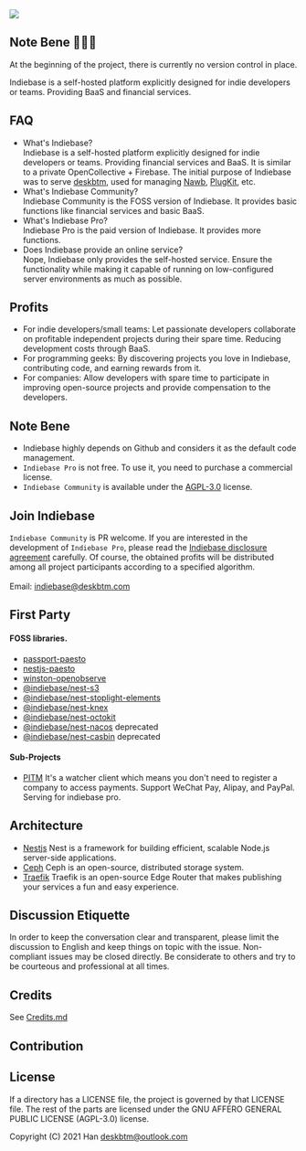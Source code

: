 <a href='https://indiebase.deskbtm.com' target="_blank">
<img src="https://user-images.githubusercontent.com/45007226/255768134-e4d4a832-3979-4534-9b81-34fbfa91aab3.svg" />
</a>
<br />

## Note Bene 🚧🚧🚧

At the beginning of the project, there is currently no version control in place.

Indiebase is a self-hosted platform explicitly designed for indie developers or teams. Providing BaaS and financial services.

## FAQ

- What's Indiebase?  
  Indiebase is a self-hosted platform explicitly designed for indie developers or teams. Providing financial services and BaaS. It is similar to a private OpenCollective + Firebase. The initial purpose of Indiebase was to serve [deskbtm](https://deskbtm.com), used for managing [Nawb](https://nawb.deskbtm.com/), [PlugKit](https://github.com/deskbtm-plugkit/plugkit), etc.
- What's Indiebase Community?  
  Indiebase Community is the FOSS version of Indiebase. It provides basic functions like financial services and basic BaaS.
- What's Indiebase Pro?  
  Indiebase Pro is the paid version of Indiebase. It provides more functions.
- Does Indiebase provide an online service?  
  Nope, Indiebase only provides the self-hosted service. Ensure the functionality while making it capable of running on low-configured server environments as much as possible.

## Profits

- For indie developers/small teams: Let passionate developers collaborate on profitable independent projects during their spare time. Reducing development costs through BaaS.
- For programming geeks: By discovering projects you love in Indiebase, contributing code, and earning rewards from it.
- For companies: Allow developers with spare time to participate in improving open-source projects and provide compensation to the developers.

## Note Bene

- Indiebase highly depends on Github and considers it as the default code management.
- `Indiebase Pro` is not free. To use it, you need to purchase a commercial license.
- `Indiebase Community` is available under the [AGPL-3.0](https://github.com/indiebase/indiebase/blob/main/LICENSE) license.

## Join Indiebase

`Indiebase Community` is PR welcome.
If you are interested in the development of `Indiebase Pro`, please read the [Indiebase disclosure agreement](https://github.com/indiebase/indiebase/blob/main/docs/zh-CN/non-disclosure-agreement-zh_cn.md) carefully. Of course, the obtained profits will be distributed among all project participants according to a specified algorithm.  
<br />
Email: [indiebase@deskbtm.com](mailto://indiebase@deskbtm.com)

## First Party

#### FOSS libraries.

- [passport-paesto](https://github.com/nawbc/passport-paseto)
- [nestjs-paesto](https://github.com/indiebase/indiebase)
- [winston-openobserve](https://github.com/indiebase/indiebase)
- [@indiebase/nest-s3](https://github.com/indiebase/indiebase)
- [@indiebase/nest-stoplight-elements](https://github.com/indiebase/indiebase)
- [@indiebase/nest-knex](https://github.com/indiebase/indiebase)
- [@indiebase/nest-octokit](https://github.com/indiebase/indiebase)
- [@indiebase/nest-nacos](https://github.com/indiebase/indiebase) deprecated
- [@indiebase/nest-casbin](https://github.com/indiebase/indiebase) deprecated

#### Sub-Projects

- [PITM](https://github.com/indiebase/PTIM) It's a watcher client which means you don't need to register a company to access payments. Support WeChat Pay, Alipay, and PayPal. Serving for indiebase pro.

## Architecture

- [Nestjs](https://github.com/nestjs/nest) Nest is a framework for building efficient, scalable Node.js server-side applications.
- [Ceph](https://ceph.io/) Ceph is an open-source, distributed storage system.
- [Traefik](https://github.com/traefik/traefik/) Traefik is an open-source Edge Router that makes publishing your services a fun and easy experience.

## Discussion Etiquette

In order to keep the conversation clear and transparent, please limit the discussion to English and keep things on topic with the issue. Non-compliant issues may be closed directly. Be considerate to others and try to be courteous and professional at all times.

## Credits

See [Credits.md](https://github.com/indiebase/indiebase/blob/main/docs/CREDITS.md)

## Contribution

## License

If a directory has a LICENSE file, the project is governed by that LICENSE file. The rest of the parts are licensed under the GNU AFFERO GENERAL PUBLIC LICENSE (AGPL-3.0) license.

Copyright (C) 2021 Han <deskbtm@outlook.com>
